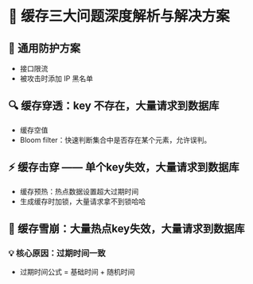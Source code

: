 # 🚨 **缓存三大问题深度解析与解决方案**

## 🎯 **通用防护方案**

- 接口限流
- 被攻击时添加 IP 黑名单

## 🔍 **缓存穿透：key 不存在，大量请求到数据库**

- 缓存空值
- Bloom filter：快速判断集合中是否存在某个元素，允许误判。

## ⚡ **缓存击穿 —— 单个key失效，大量请求到数据库**

- 缓存预热：热点数据设置超大过期时间
- 生成缓存时加锁，大量请求拿不到锁哈哈

## 🌊 **缓存雪崩：大量热点key失效，大量请求到数据库**

### 💡 **核心原因：过期时间一致**

- 过期时间公式 = 基础时间 + 随机时间